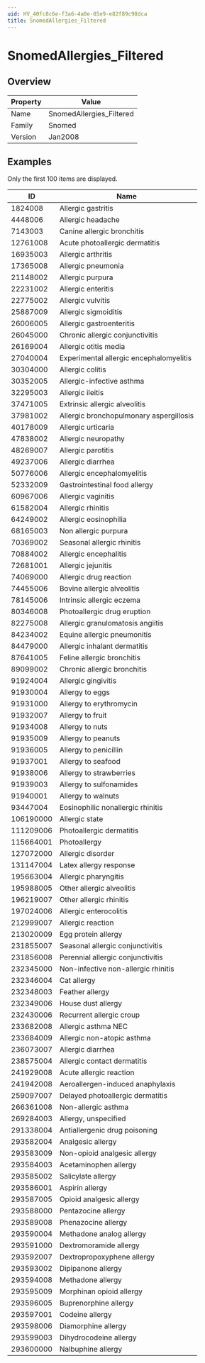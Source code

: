 ```yaml
---
uid: HV_40fc8c6e-f3a6-4a0e-85e9-e82f89c98dca
title: SnomedAllergies_Filtered
---
```


# SnomedAllergies_Filtered

## Overview

Property|Value
---|--- 
Name|SnomedAllergies_Filtered 
Family|Snomed 
Version|Jan2008

## Examples

Only the first 100 items are displayed. 

ID|Name
---|--- 
1824008|Allergic gastritis 
4448006|Allergic headache 
7143003|Canine allergic bronchitis 
12761008|Acute photoallergic dermatitis 
16935003|Allergic arthritis 
17365008|Allergic pneumonia 
21148002|Allergic purpura 
22231002|Allergic enteritis 
22775002|Allergic vulvitis 
25887009|Allergic sigmoiditis 
26006005|Allergic gastroenteritis 
26045000|Chronic allergic conjunctivitis 
26169004|Allergic otitis media 
27040004|Experimental allergic encephalomyelitis 
30304000|Allergic colitis 
30352005|Allergic-infective asthma 
32295003|Allergic ileitis 
37471005|Extrinsic allergic alveolitis 
37981002|Allergic bronchopulmonary aspergillosis 
40178009|Allergic urticaria 
47838002|Allergic neuropathy 
48269007|Allergic parotitis 
49237006|Allergic diarrhea 
50776006|Allergic encephalomyelitis 
52332009|Gastrointestinal food allergy 
60967006|Allergic vaginitis 
61582004|Allergic rhinitis 
64249002|Allergic eosinophilia 
68165003|Non allergic purpura 
70369002|Seasonal allergic rhinitis 
70884002|Allergic encephalitis 
72681001|Allergic jejunitis 
74069000|Allergic drug reaction 
74455006|Bovine allergic alveolitis 
78145006|Intrinsic allergic eczema 
80346008|Photoallergic drug eruption 
82275008|Allergic granulomatosis angiitis 
84234002|Equine allergic pneumonitis 
84479000|Allergic inhalant dermatitis 
87641005|Feline allergic bronchitis 
89099002|Chronic allergic bronchitis 
91924004|Allergic gingivitis 
91930004|Allergy to eggs 
91931000|Allergy to erythromycin 
91932007|Allergy to fruit 
91934008|Allergy to nuts 
91935009|Allergy to peanuts 
91936005|Allergy to penicillin 
91937001|Allergy to seafood 
91938006|Allergy to strawberries 
91939003|Allergy to sulfonamides 
91940001|Allergy to walnuts 
93447004|Eosinophilic nonallergic rhinitis 
106190000|Allergic state 
111209006|Photoallergic dermatitis 
115664001|Photoallergy 
127072000|Allergic disorder 
131147004|Latex allergy response 
195663004|Allergic pharyngitis 
195988005|Other allergic alveolitis 
196219007|Other allergic rhinitis 
197024006|Allergic enterocolitis 
212999007|Allergic reaction 
213020009|Egg protein allergy 
231855007|Seasonal allergic conjunctivitis 
231856008|Perennial allergic conjunctivitis 
232345000|Non-infective non-allergic rhinitis 
232346004|Cat allergy 
232348003|Feather allergy 
232349006|House dust allergy 
232430006|Recurrent allergic croup 
233682008|Allergic asthma NEC 
233684009|Allergic non-atopic asthma 
236073007|Allergic diarrhea 
238575004|Allergic contact dermatitis 
241929008|Acute allergic reaction 
241942008|Aeroallergen-induced anaphylaxis 
259097007|Delayed photoallergic dermatitis 
266361008|Non-allergic asthma 
269284003|Allergy, unspecified 
291338004|Antiallergenic drug poisoning 
293582004|Analgesic allergy 
293583009|Non-opioid analgesic allergy 
293584003|Acetaminophen allergy 
293585002|Salicylate allergy 
293586001|Aspirin allergy 
293587005|Opioid analgesic allergy 
293588000|Pentazocine allergy 
293589008|Phenazocine allergy 
293590004|Methadone analog allergy 
293591000|Dextromoramide allergy 
293592007|Dextropropoxyphene allergy 
293593002|Dipipanone allergy 
293594008|Methadone allergy 
293595009|Morphinan opioid allergy 
293596005|Buprenorphine allergy 
293597001|Codeine allergy 
293598006|Diamorphine allergy 
293599003|Dihydrocodeine allergy 
293600000|Nalbuphine allergy